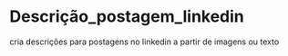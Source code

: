 # Descrição_postagem_linkedin
cria descrições para postagens no linkedin a partir de imagens ou texto
